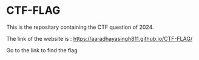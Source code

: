 # CTF-FLAG

This is the repositary containing the CTF question of 2024.

The link of the website is :
https://aaradhayasingh811.github.io/CTF-FLAG/

Go to the link to find the flag
